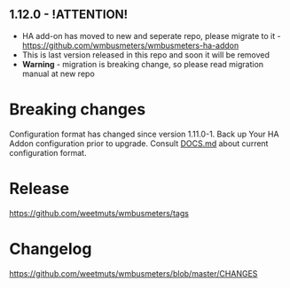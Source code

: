 ## 1.12.0 - **!ATTENTION!**
- HA add-on has moved to new and seperate repo, please migrate to it - https://github.com/wmbusmeters/wmbusmeters-ha-addon
- This is last version released in this repo and soon it will be removed
- **Warning** - migration is breaking change, so please read migration manual at new repo

# Breaking changes

Configuration format has changed since version 1.11.0-1.
Back up Your HA Addon configuration prior to upgrade.
Consult [DOCS.md](https://github.com/weetmuts/wmbusmeters/blob/master/ha-addon/DOCS.md) about current configuration format.

# Release

https://github.com/weetmuts/wmbusmeters/tags

# Changelog

https://github.com/weetmuts/wmbusmeters/blob/master/CHANGES

